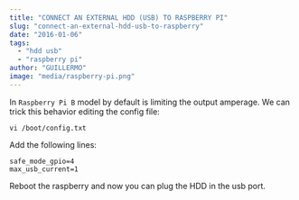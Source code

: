 ```yaml
---
title: "CONNECT AN EXTERNAL HDD (USB) TO RASPBERRY PI"
slug: "connect-an-external-hdd-usb-to-raspberry"
date: "2016-01-06"
tags:
  - "hdd usb"
  - "raspberry pi"
author: "GUILLERMO"
image: "media/raspberry-pi.png"
---
```


In `Raspberry Pi B` model by default is limiting the output amperage. We can trick this behavior editing the config file:

```
vi /boot/config.txt
```

Add the following lines:

```
safe_mode_gpio=4
max_usb_current=1   
```

Reboot the raspberry and now you can plug the HDD in the usb port.
